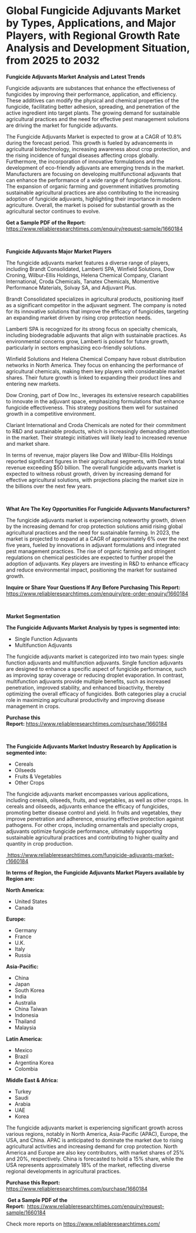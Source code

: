 <p><h1>Global Fungicide Adjuvants Market by Types, Applications, and Major Players, with Regional Growth Rate Analysis and Development Situation, from 2025 to 2032</h1></p><p><strong>Fungicide Adjuvants Market Analysis and Latest Trends</strong></p>
<p><p>Fungicide adjuvants are substances that enhance the effectiveness of fungicides by improving their performance, application, and efficiency. These additives can modify the physical and chemical properties of the fungicide, facilitating better adhesion, spreading, and penetration of the active ingredient into target plants. The growing demand for sustainable agricultural practices and the need for effective pest management solutions are driving the market for fungicide adjuvants.</p><p>The Fungicide Adjuvants Market is expected to grow at a CAGR of 10.8% during the forecast period. This growth is fueled by advancements in agricultural biotechnology, increasing awareness about crop protection, and the rising incidence of fungal diseases affecting crops globally. Furthermore, the incorporation of innovative formulations and the development of eco-friendly adjuvants are emerging trends in the market. Manufacturers are focusing on developing multifunctional adjuvants that can enhance the performance of a wide range of fungicide formulations. The expansion of organic farming and government initiatives promoting sustainable agricultural practices are also contributing to the increasing adoption of fungicide adjuvants, highlighting their importance in modern agriculture. Overall, the market is poised for substantial growth as the agricultural sector continues to evolve.</p></p>
<p><strong>Get a Sample PDF of the Report:&nbsp;</strong> <a href="https://www.reliableresearchtimes.com/enquiry/request-sample/1660184?utm_campaign=2129&utm_medium=2&utm_source=Github&utm_content=ia&utm_term=30012025&utm_id=fungicide-adjuvants">https://www.reliableresearchtimes.com/enquiry/request-sample/1660184</a></p>
<p>&nbsp;</p>
<p><strong>Fungicide Adjuvants Major Market Players</strong></p>
<p><p>The fungicide adjuvants market features a diverse range of players, including Brandt Consolidated, Lamberti SPA, Winfield Solutions, Dow Croning, Wilbur-Ellis Holdings, Helena Chemical Company, Clariant International, Croda Chemicals, Tanatex Chemicals, Momentive Performance Materials, Solvay SA, and Adjuvant Plus. </p><p>Brandt Consolidated specializes in agricultural products, positioning itself as a significant competitor in the adjuvant segment. The company is noted for its innovative solutions that improve the efficacy of fungicides, targeting an expanding market driven by rising crop protection needs.</p><p>Lamberti SPA is recognized for its strong focus on specialty chemicals, including biodegradable adjuvants that align with sustainable practices. As environmental concerns grow, Lamberti is poised for future growth, particularly in sectors emphasizing eco-friendly solutions.</p><p>Winfield Solutions and Helena Chemical Company have robust distribution networks in North America. They focus on enhancing the performance of agricultural chemicals, making them key players with considerable market shares. Their future growth is linked to expanding their product lines and entering new markets.</p><p>Dow Croning, part of Dow Inc., leverages its extensive research capabilities to innovate in the adjuvant space, emphasizing formulations that enhance fungicide effectiveness. This strategy positions them well for sustained growth in a competitive environment.</p><p>Clariant International and Croda Chemicals are noted for their commitment to R&D and sustainable products, which is increasingly demanding attention in the market. Their strategic initiatives will likely lead to increased revenue and market share.</p><p>In terms of revenue, major players like Dow and Wilbur-Ellis Holdings reported significant figures in their agricultural segments, with Dow’s total revenue exceeding $50 billion. The overall fungicide adjuvants market is expected to witness robust growth, driven by increasing demand for effective agricultural solutions, with projections placing the market size in the billions over the next few years.</p></p>
<p>&nbsp;</p>
<p><strong>What Are The Key Opportunities For Fungicide Adjuvants Manufacturers?</strong></p>
<p><p>The fungicide adjuvants market is experiencing noteworthy growth, driven by the increasing demand for crop protection solutions amid rising global agricultural practices and the need for sustainable farming. In 2023, the market is projected to expand at a CAGR of approximately 6% over the next five years, fueled by innovations in adjuvant formulations and integrated pest management practices. The rise of organic farming and stringent regulations on chemical pesticides are expected to further propel the adoption of adjuvants. Key players are investing in R&D to enhance efficacy and reduce environmental impact, positioning the market for sustained growth.</p></p>
<p><strong>Inquire or Share Your Questions If Any Before Purchasing This Report:</strong> <a href="https://www.reliableresearchtimes.com/enquiry/pre-order-enquiry/1660184?utm_campaign=2129&utm_medium=2&utm_source=Github&utm_content=ia&utm_term=30012025&utm_id=fungicide-adjuvants">https://www.reliableresearchtimes.com/enquiry/pre-order-enquiry/1660184</a></p>
<p>&nbsp;</p>
<p><strong>Market Segmentation</strong></p>
<p><strong>The Fungicide Adjuvants Market Analysis by types is segmented into:</strong></p>
<p><ul><li>Single Function Adjuvants</li><li>Multifunction Adjuvants</li></ul></p>
<p><p>The fungicide adjuvants market is categorized into two main types: single function adjuvants and multifunction adjuvants. Single function adjuvants are designed to enhance a specific aspect of fungicide performance, such as improving spray coverage or reducing droplet evaporation. In contrast, multifunction adjuvants provide multiple benefits, such as increased penetration, improved stability, and enhanced bioactivity, thereby optimizing the overall efficacy of fungicides. Both categories play a crucial role in maximizing agricultural productivity and improving disease management in crops.</p></p>
<p><strong>Purchase this Report:&nbsp;</strong><a href="https://www.reliableresearchtimes.com/purchase/1660184?utm_campaign=2129&utm_medium=2&utm_source=Github&utm_content=ia&utm_term=30012025&utm_id=fungicide-adjuvants">https://www.reliableresearchtimes.com/purchase/1660184</a></p>
<p>&nbsp;</p>
<p><strong>The Fungicide Adjuvants Market Industry Research by Application is segmented into:</strong></p>
<p><ul><li>Cereals</li><li>Oilseeds</li><li>Fruits & Vegetables</li><li>Other Crops</li></ul></p>
<p><p>The fungicide adjuvants market encompasses various applications, including cereals, oilseeds, fruits, and vegetables, as well as other crops. In cereals and oilseeds, adjuvants enhance the efficacy of fungicides, promoting better disease control and yield. In fruits and vegetables, they improve penetration and adherence, ensuring effective protection against pathogens. For other crops, including ornamentals and specialty crops, adjuvants optimize fungicide performance, ultimately supporting sustainable agricultural practices and contributing to higher quality and quantity in crop production.</p></p>
<p><a href="https://www.reliableresearchtimes.com/fungicide-adjuvants-market-r1660184?utm_campaign=2129&utm_medium=2&utm_source=Github&utm_content=ia&utm_term=30012025&utm_id=fungicide-adjuvants">&nbsp;https://www.reliableresearchtimes.com/fungicide-adjuvants-market-r1660184</a></p>
<p><strong>In terms of Region, the Fungicide Adjuvants Market Players available by Region are:</strong></p>
<p>
    <p> <strong> North America: </strong>
        <ul>
            <li>United States</li>
            <li>Canada</li>
        </ul>
        </p> 
    <p> <strong> Europe: </strong>
        <ul>
            <li>Germany</li>
            <li>France</li>
            <li>U.K.</li>
            <li>Italy</li>
            <li>Russia</li>
        </ul>
        </p> 
    <p> <strong> Asia-Pacific: </strong>
        <ul>
            <li>China</li>
            <li>Japan</li>
            <li>South Korea</li>
            <li>India</li>
            <li>Australia</li>
            <li>China Taiwan</li>
            <li>Indonesia</li>
            <li>Thailand</li>
            <li>Malaysia</li>
        </ul>
        </p> 
    <p> <strong> Latin America: </strong>
        <ul>
            <li>Mexico</li>
            <li>Brazil</li>
            <li>Argentina Korea</li>
            <li>Colombia</li>
        </ul>
        </p> 
    <p> <strong> Middle East & Africa: </strong>
        <ul>
            <li>Turkey</li>
            <li>Saudi</li>
            <li>Arabia</li>
            <li>UAE</li>
            <li>Korea</li>
        </ul>
    </p>
    </p>
<p><p>The fungicide adjuvants market is experiencing significant growth across various regions, notably in North America, Asia-Pacific (APAC), Europe, the USA, and China. APAC is anticipated to dominate the market due to rising agricultural activities and increasing demand for crop protection. North America and Europe are also key contributors, with market shares of 25% and 20%, respectively. China is forecasted to hold a 15% share, while the USA represents approximately 18% of the market, reflecting diverse regional developments in agricultural practices.</p></p>
<p><strong>Purchase this Report: </strong><a href="https://www.reliableresearchtimes.com/purchase/1660184?utm_campaign=2129&utm_medium=2&utm_source=Github&utm_content=ia&utm_term=30012025&utm_id=fungicide-adjuvants">https://www.reliableresearchtimes.com/purchase/1660184</a></p>
<p>&nbsp;<strong>Get a Sample PDF of the Report:&nbsp;&nbsp;</strong><a href="https://www.reliableresearchtimes.com/enquiry/request-sample/1660184?utm_campaign=2129&utm_medium=2&utm_source=Github&utm_content=ia&utm_term=30012025&utm_id=fungicide-adjuvants">https://www.reliableresearchtimes.com/enquiry/request-sample/1660184</a></p>
<p><strong></strong></p>
<p>Check more reports on <a href="https://www.reliableresearchtimes.com/?utm_campaign=2129&utm_medium=2&utm_source=Github&utm_content=ia&utm_term=30012025&utm_id=fungicide-adjuvants">https://www.reliableresearchtimes.com/</a></p>